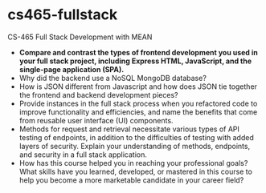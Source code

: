 # cs465-fullstack
CS-465 Full Stack Development with MEAN

-  **Compare and contrast the types of frontend development you used in your full stack project, including Express HTML, JavaScript, and the single-page application (SPA).**
-  Why did the backend use a NoSQL MongoDB database?
-  How is JSON different from Javascript and how does JSON tie together the frontend and backend development pieces?
-  Provide instances in the full stack process when you refactored code to improve functionality and efficiencies, and name the benefits that come from reusable user interface (UI) components.
-  Methods for request and retrieval necessitate various types of API testing of endpoints, in addition to the difficulties of testing with added layers of security. Explain your understanding of methods, endpoints, and security in a full     stack application.
-  How has this course helped you in reaching your professional goals? What skills have you learned, developed, or mastered in this course to help you become a more marketable candidate in your career field?

